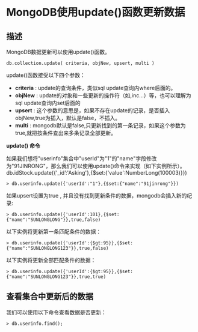 # **MongoDB使用update\(\)函数更新数据**

## **描述**

MongoDB数据更新可以使用update\(\)函数。

```
db.collection.update( criteria, objNew, upsert, multi )

```

update\(\)函数接受以下四个参数：

* **criteria** : update的查询条件，类似sql update查询内where后面的。
* **objNew** : update的对象和一些更新的操作符（如$,$inc...）等，也可以理解为sql update查询内set后面的
* **upsert** : 这个参数的意思是，如果不存在update的记录，是否插入objNew,true为插入，默认是false，不插入。
* **multi** : mongodb默认是false,只更新找到的第一条记录，如果这个参数为true,就把按条件查出来多条记录全部更新。

**update\(\) 命令**

如果我们想将"userinfo"集合中"userId"为"1"的"name"字段修改为"91JINRONG"，那么我们可以使用update\(\)命令来实现（如下实例所示）。 db.idStock.update\({'\_id’:'Asking'},{$set:{'value':NumberLong\(100003\)}}\)

```
> db.userinfo.update({'userId':"1"},{$set:{"name":"91jinrong"}})
```

如果upsert设置为true , 并且没有找到更新条件的数据，mongodb会插入新的纪录:

```
> db.userinfo.update({'userId':101},{$set:{"name":"SUNLONGLONG"}},true,false)
```

以下实例将更新第一条匹配条件的数据：

```
> db.userinfo.update({'userId':{$gt:95}},{$set:{"name":"SUNLONGLONG123"}},true,false)
```

以下实例将更新全部匹配条件的数据：

```
> db.userinfo.update({'userId':{$gt:95}},{$set:{"name":"SUNLONGLONG123"}},true,true)
```

## **查看集合中更新后的数据**

我们可以使用以下命令查看数据是否更新：

```
> db.userinfo.find();

```

## 

